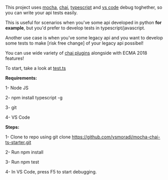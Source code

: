 This project uses [mocha](https://mochajs.org/), [chai](https://www.chaijs.com/), [typescript](https://www.typescriptlang.org/) and [vs code](https://code.visualstudio.com/) debug toghether, so you can write your api tests easily.

This is useful for scenarios when you've some api developed in python **for example**, but you'd prefer to develop tests in typescript/javascript.

Another use case is when you've some legacy api and you want to develop some tests to make [risk free change] of your legacy api possibel!

You can use wide variety of [chai plugins](https://www.chaijs.com/plugins/) alongside with ECMA 2018 features!

To start, take a look at [test.ts](test/test.ts)

**Requirements:**

1- Node JS

2- npm install typescript -g

3- git

4- VS Code

**Steps:**

1- Clone to repo using git clone https://github.com/ysmoradi/mocha-chai-ts-starter.git

2- Run npm install

3- Run npm test

4- In VS Code, press F5 to start debugging.
